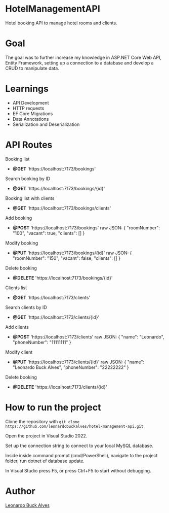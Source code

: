 # HotelManagementAPI

Hotel booking API to manage hotel rooms and clients.

# Goal

The goal was to further increase my knowledge in ASP.NET Core Web API, Entity Framework, setting up a connection to a database and develop a CRUD to manipulate data.

# Learnings

* API Development
* HTTP requests
* EF Core Migrations
* Data Annotations
* Serialization and Deserialization

# API Routes

Booking list
- **@GET** 'https://localhost:7173/bookings'

Search booking by ID
- **@GET** 'https://localhost:7173/bookings/{id}'

Booking list with clients
- **@GET** 'https://localhost:7173/bookings/clients'

Add booking
- **@POST** 'https://localhost:7173/bookings' raw JSON: { "roomNumber": "100", "vacant": true, "clients": [] }

Modify booking
- **@PUT** 'https://localhost:7173/bookings/{id}' raw JSON: { "roomNumber": "150", "vacant": false, "clients": [] }

Delete booking
- **@DELETE** 'https://localhost:7173/bookings/{id}'

Clients list
- **@GET** 'https://localhost:7173/clients'

Search clients by ID
- **@GET** 'https://localhost:7173/clients/{id}'

Add clients
- **@POST** 'https://localhost:7173/clients' raw JSON: { "name": "Leonardo", "phoneNumber": "11111111" }

Modify client
- **@PUT** 'https://localhost:7173/clients/{id}' raw JSON: { "name": "Leonardo Buck Alves", "phoneNumber": "22222222" }

Delete booking
- **@DELETE** 'https://localhost:7173/clients/{id}'


# How to run the project

Clone the repository with `git clone https://github.com/leonardobuckalves/hotel-management-api.git`

Open the project in Visual Studio 2022.

Set up the connection string to connect to your local MySQL database.

Inside inside command prompt (cmd/PowerShell), navigate to the project folder, run dotnet ef database update.

In Visual Studio press F5, or press Ctrl+F5 to start without debugging.

# Author

[Leonardo Buck Alves](https://www.linkedin.com/in/leonardobuckalves/)
